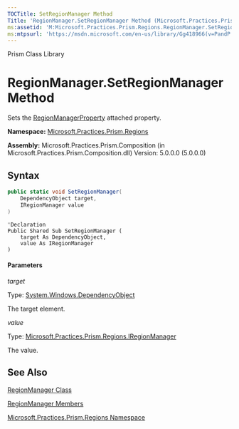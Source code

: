 ```yaml
---
TOCTitle: SetRegionManager Method
Title: 'RegionManager.SetRegionManager Method (Microsoft.Practices.Prism.Regions)'
ms:assetid: 'M:Microsoft.Practices.Prism.Regions.RegionManager.SetRegionManager(System.Windows.DependencyObject,Microsoft.Practices.Prism.Regions.IRegionManager)'
ms:mtpsurl: 'https://msdn.microsoft.com/en-us/library/Gg418966(v=PandP.50)'
---
```


Prism Class Library

RegionManager.SetRegionManager Method
=========================================

Sets the [RegionManagerProperty](https://msdn.microsoft.com/en-us/library/microsoft.practices.prism.regions.regionmanager.regionmanagerproperty(v=pandp.50)) attached property.

**Namespace:** [Microsoft.Practices.Prism.Regions](https://msdn.microsoft.com/en-us/library/microsoft.practices.prism.regions(v=pandp.50))

**Assembly:** Microsoft.Practices.Prism.Composition (in Microsoft.Practices.Prism.Composition.dll) Version: 5.0.0.0 (5.0.0.0)

Syntax
------

```C#
public static void SetRegionManager(
	DependencyObject target,
	IRegionManager value
)
```

```VB
'Declaration
Public Shared Sub SetRegionManager ( 
	target As DependencyObject,
	value As IRegionManager
)
```

#### Parameters

*target*

  Type: [System.Windows.DependencyObject](http://msdn2.microsoft.com/en-us/library/ms589309)

  The target element.

*value*

  Type: [Microsoft.Practices.Prism.Regions.IRegionManager](https://msdn.microsoft.com/en-us/library/microsoft.practices.prism.regions.iregionmanager(v=pandp.50))

  The value.

See Also
--------

<span id="seeAlsoToggle"></span>
[RegionManager Class](https://msdn.microsoft.com/en-us/library/microsoft.practices.prism.regions.regionmanager(v=pandp.50))

[RegionManager Members](https://msdn.microsoft.com/en-us/library/microsoft.practices.prism.regions.regionmanager_members(v=pandp.50))

[Microsoft.Practices.Prism.Regions Namespace](https://msdn.microsoft.com/en-us/library/microsoft.practices.prism.regions(v=pandp.50))
